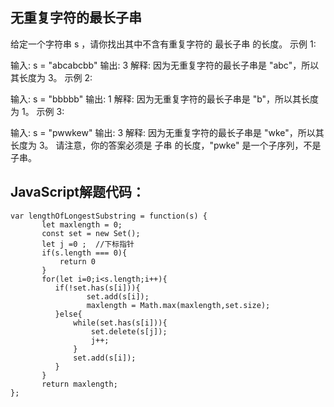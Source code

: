 ## 无重复字符的最长子串

给定一个字符串 s ，请你找出其中不含有重复字符的 最长子串 的长度。
示例 1:

输入: s = "abcabcbb"
输出: 3 
解释: 因为无重复字符的最长子串是 "abc"，所以其长度为 3。
示例 2:

输入: s = "bbbbb"
输出: 1
解释: 因为无重复字符的最长子串是 "b"，所以其长度为 1。
示例 3:

输入: s = "pwwkew"
输出: 3
解释: 因为无重复字符的最长子串是 "wke"，所以其长度为 3。
     请注意，你的答案必须是 子串 的长度，"pwke" 是一个子序列，不是子串。


## JavaScript解题代码：
```
var lengthOfLongestSubstring = function(s) {
       let maxlength = 0;
       const set = new Set();
       let j =0 ;  //下标指针
       if(s.length === 0){
           return 0
       }
       for(let i=0;i<s.length;i++){
          if(!set.has(s[i])){
                 set.add(s[i]);
                 maxlength = Math.max(maxlength,set.size);
          }else{
              while(set.has(s[i])){
                  set.delete(s[j]);
                  j++;
              }
              set.add(s[i]);
          }
       }
       return maxlength;
};
```
